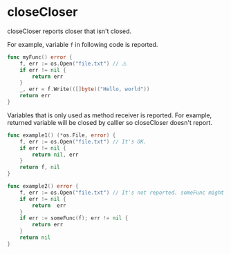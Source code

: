 # closeCloser

closeCloser reports closer that isn't closed.

For example, variable `f` in following code is reported.

```go
func myFunc() error {
	f, err := os.Open("file.txt") // ⚠️
    if err != nil {
        return err
    }
    _, err = f.Write(([]byte)("Hello, world"))
    return err
}
```

Variables that is only used as method receiver is reported. For example, returned variable will be closed by calller so closeCloser doesn't report.

```go
func example1() (*os.File, error) {
    f, err := os.Open("file.txt") // It's OK.
    if err != nil {
        return nil, err
    }
    return f, nil
}

func example2() error {
    f, err := os.Open("file.txt") // It's not reported. someFunc might close f.
    if err != nil {
        return  err
    }
    if err := someFunc(f); err != nil {
        return err
    }
    return nil
}
```
